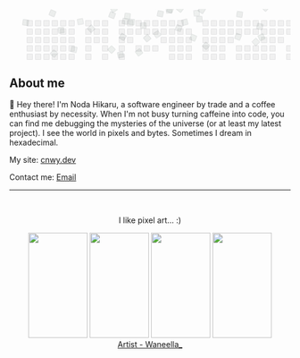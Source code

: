 <svg width="823" height="148" class="js-calendar-graph-svg" xmlns="http://www.w3.org/2000/svg"><style>
    :root {
        --c0: rgba(27, 31, 35, 0.06);
        --c1: #9be9a8;
        --c2: #40c463;
        --c3: #30a14e;
        --c4: #216e39;
    }
    .o, .o[data-level="0"] {
        fill: var(--c0);
        shape-rendering: geometricPrecision;
        outline: 1px solid var(--c0);
        outline-offset: -1px
    }
    .o[data-level="1"] {
        outline: 1px solid var(--c0)
    }
    .o[data-level="2"] {
        outline: 1px solid var(--c0)
    }
    .o[data-level="3"] {
        outline: 1px solid var(--c0)
    }
    .o[data-level="4"] {
        outline: 1px solid var(--c0)
    }
    .c {
        animation-iteration-count: infinite;
        animation-duration: 5s;
    }
@keyframes c0 {
                from {
transform: rotate(-387deg)
                }
                60% {
transform: rotate(0deg)
                }
                to {
                    fill: var(--c1)
                }
            }
.c.c0 {
                animation-name: c0
            }
@keyframes c1 {
                from {
transform: rotate(-667deg)
                }
                60% {
transform: rotate(0deg)
                }
                to {
                    fill: var(--c4)
                }
            }
.c.c1 {
                animation-name: c1
            }
@keyframes c2 {
                from {
transform: rotate(-45deg)
                }
                60% {
transform: rotate(0deg)
                }
                to {
                    fill: var(--c1)
                }
            }
.c.c2 {
                animation-name: c2
            }
@keyframes c3 {
                from {
transform: rotate(389deg)
                }
                60% {
transform: rotate(0deg)
                }
                to {
                    fill: var(--c1)
                }
            }
.c.c3 {
                animation-name: c3
            }
@keyframes c4 {
                from {
transform: rotate(-334deg)
                }
                60% {
transform: rotate(0deg)
                }
                to {
                    fill: var(--c1)
                }
            }
.c.c4 {
                animation-name: c4
            }
@keyframes c5 {
                from {
transform: rotate(479deg)
                }
                60% {
transform: rotate(0deg)
                }
                to {
                    fill: var(--c4)
                }
            }
.c.c5 {
                animation-name: c5
            }
@keyframes c6 {
                from {
transform: rotate(670deg)
                }
                60% {
transform: rotate(0deg)
                }
                to {
                    fill: var(--c4)
                }
            }
.c.c6 {
                animation-name: c6
            }
@keyframes c7 {
                from {
transform: rotate(-61deg)
                }
                60% {
transform: rotate(0deg)
                }
                to {
                    fill: var(--c4)
                }
            }
.c.c7 {
                animation-name: c7
            }
@keyframes c8 {
                from {
transform: rotate(-600deg)
                }
                60% {
transform: rotate(0deg)
                }
                to {
                    fill: var(--c1)
                }
            }
.c.c8 {
                animation-name: c8
            }
@keyframes c9 {
                from {
transform: rotate(494deg)
                }
                60% {
transform: rotate(0deg)
                }
                to {
                    fill: var(--c4)
                }
            }
.c.c9 {
                animation-name: c9
            }
@keyframes c10 {
                from {
transform: rotate(126deg)
                }
                60% {
transform: rotate(0deg)
                }
                to {
                    fill: var(--c3)
                }
            }
.c.c10 {
                animation-name: c10
            }
@keyframes c11 {
                from {
transform: rotate(-73deg)
                }
                60% {
transform: rotate(0deg)
                }
                to {
                    fill: var(--c4)
                }
            }
.c.c11 {
                animation-name: c11
            }
@keyframes c12 {
                from {
transform: rotate(251deg)
                }
                60% {
transform: rotate(0deg)
                }
                to {
                    fill: var(--c2)
                }
            }
.c.c12 {
                animation-name: c12
            }
@keyframes c13 {
                from {
transform: rotate(-87deg)
                }
                60% {
transform: rotate(0deg)
                }
                to {
                    fill: var(--c2)
                }
            }
.c.c13 {
                animation-name: c13
            }
@keyframes c14 {
                from {
transform: rotate(-151deg)
                }
                60% {
transform: rotate(0deg)
                }
                to {
                    fill: var(--c2)
                }
            }
.c.c14 {
                animation-name: c14
            }
@keyframes c15 {
                from {
transform: rotate(-12deg)
                }
                60% {
transform: rotate(0deg)
                }
                to {
                    fill: var(--c4)
                }
            }
.c.c15 {
                animation-name: c15
            }
@keyframes c16 {
                from {
transform: rotate(-415deg)
                }
                60% {
transform: rotate(0deg)
                }
                to {
                    fill: var(--c2)
                }
            }
.c.c16 {
                animation-name: c16
            }
@keyframes c17 {
                from {
transform: rotate(388deg)
                }
                60% {
transform: rotate(0deg)
                }
                to {
                    fill: var(--c2)
                }
            }
.c.c17 {
                animation-name: c17
            }
@keyframes c18 {
                from {
transform: rotate(711deg)
                }
                60% {
transform: rotate(0deg)
                }
                to {
                    fill: var(--c4)
                }
            }
.c.c18 {
                animation-name: c18
            }
@keyframes c19 {
                from {
transform: rotate(225deg)
                }
                60% {
transform: rotate(0deg)
                }
                to {
                    fill: var(--c1)
                }
            }
.c.c19 {
                animation-name: c19
            }
@keyframes c20 {
                from {
transform: rotate(653deg)
                }
                60% {
transform: rotate(0deg)
                }
                to {
                    fill: var(--c1)
                }
            }
.c.c20 {
                animation-name: c20
            }
@keyframes c21 {
                from {
transform: rotate(210deg)
                }
                60% {
transform: rotate(0deg)
                }
                to {
                    fill: var(--c1)
                }
            }
.c.c21 {
                animation-name: c21
            }
@keyframes c22 {
                from {
transform: rotate(-330deg)
                }
                60% {
transform: rotate(0deg)
                }
                to {
                    fill: var(--c2)
                }
            }
.c.c22 {
                animation-name: c22
            }
@keyframes c23 {
                from {
transform: rotate(205deg)
                }
                60% {
transform: rotate(0deg)
                }
                to {
                    fill: var(--c4)
                }
            }
.c.c23 {
                animation-name: c23
            }
@keyframes c24 {
                from {
transform: rotate(718deg)
                }
                60% {
transform: rotate(0deg)
                }
                to {
                    fill: var(--c1)
                }
            }
.c.c24 {
                animation-name: c24
            }
@keyframes c25 {
                from {
transform: rotate(679deg)
                }
                60% {
transform: rotate(0deg)
                }
                to {
                    fill: var(--c3)
                }
            }
.c.c25 {
                animation-name: c25
            }
@keyframes c26 {
                from {
transform: rotate(-446deg)
                }
                60% {
transform: rotate(0deg)
                }
                to {
                    fill: var(--c2)
                }
            }
.c.c26 {
                animation-name: c26
            }
@keyframes c27 {
                from {
transform: rotate(476deg)
                }
                60% {
transform: rotate(0deg)
                }
                to {
                    fill: var(--c2)
                }
            }
.c.c27 {
                animation-name: c27
            }
@keyframes c28 {
                from {
transform: rotate(-182deg)
                }
                60% {
transform: rotate(0deg)
                }
                to {
                    fill: var(--c2)
                }
            }
.c.c28 {
                animation-name: c28
            }
@keyframes c29 {
                from {
transform: rotate(-233deg)
                }
                60% {
transform: rotate(0deg)
                }
                to {
                    fill: var(--c4)
                }
            }
.c.c29 {
                animation-name: c29
            }
@keyframes c30 {
                from {
transform: rotate(-525deg)
                }
                60% {
transform: rotate(0deg)
                }
                to {
                    fill: var(--c3)
                }
            }
.c.c30 {
                animation-name: c30
            }
@keyframes c31 {
                from {
transform: rotate(276deg)
                }
                60% {
transform: rotate(0deg)
                }
                to {
                    fill: var(--c1)
                }
            }
.c.c31 {
                animation-name: c31
            }
@keyframes c32 {
                from {
transform: rotate(79deg)
                }
                60% {
transform: rotate(0deg)
                }
                to {
                    fill: var(--c3)
                }
            }
.c.c32 {
                animation-name: c32
            }
@keyframes c33 {
                from {
transform: rotate(609deg)
                }
                60% {
transform: rotate(0deg)
                }
                to {
                    fill: var(--c1)
                }
            }
.c.c33 {
                animation-name: c33
            }
@keyframes c34 {
                from {
transform: rotate(656deg)
                }
                60% {
transform: rotate(0deg)
                }
                to {
                    fill: var(--c4)
                }
            }
.c.c34 {
                animation-name: c34
            }
@keyframes c35 {
                from {
transform: rotate(-531deg)
                }
                60% {
transform: rotate(0deg)
                }
                to {
                    fill: var(--c4)
                }
            }
.c.c35 {
                animation-name: c35
            }
@keyframes c36 {
                from {
transform: rotate(-243deg)
                }
                60% {
transform: rotate(0deg)
                }
                to {
                    fill: var(--c2)
                }
            }
.c.c36 {
                animation-name: c36
            }
@keyframes c37 {
                from {
transform: rotate(495deg)
                }
                60% {
transform: rotate(0deg)
                }
                to {
                    fill: var(--c4)
                }
            }
.c.c37 {
                animation-name: c37
            }
@keyframes c38 {
                from {
transform: rotate(106deg)
                }
                60% {
transform: rotate(0deg)
                }
                to {
                    fill: var(--c4)
                }
            }
.c.c38 {
                animation-name: c38
            }
@keyframes c39 {
                from {
transform: rotate(-447deg)
                }
                60% {
transform: rotate(0deg)
                }
                to {
                    fill: var(--c3)
                }
            }
.c.c39 {
                animation-name: c39
            }
@keyframes c40 {
                from {
transform: rotate(89deg)
                }
                60% {
transform: rotate(0deg)
                }
                to {
                    fill: var(--c4)
                }
            }
.c.c40 {
                animation-name: c40
            }
@keyframes c41 {
                from {
transform: rotate(488deg)
                }
                60% {
transform: rotate(0deg)
                }
                to {
                    fill: var(--c4)
                }
            }
.c.c41 {
                animation-name: c41
            }
@keyframes c42 {
                from {
transform: rotate(519deg)
                }
                60% {
transform: rotate(0deg)
                }
                to {
                    fill: var(--c4)
                }
            }
.c.c42 {
                animation-name: c42
            }
@keyframes c43 {
                from {
transform: rotate(-708deg)
                }
                60% {
transform: rotate(0deg)
                }
                to {
                    fill: var(--c3)
                }
            }
.c.c43 {
                animation-name: c43
            }
@keyframes c44 {
                from {
transform: rotate(513deg)
                }
                60% {
transform: rotate(0deg)
                }
                to {
                    fill: var(--c1)
                }
            }
.c.c44 {
                animation-name: c44
            }
@keyframes c45 {
                from {
transform: rotate(296deg)
                }
                60% {
transform: rotate(0deg)
                }
                to {
                    fill: var(--c4)
                }
            }
.c.c45 {
                animation-name: c45
            }
@keyframes c46 {
                from {
transform: rotate(548deg)
                }
                60% {
transform: rotate(0deg)
                }
                to {
                    fill: var(--c4)
                }
            }
.c.c46 {
                animation-name: c46
            }
@keyframes c47 {
                from {
transform: rotate(611deg)
                }
                60% {
transform: rotate(0deg)
                }
                to {
                    fill: var(--c3)
                }
            }
.c.c47 {
                animation-name: c47
            }
@keyframes c48 {
                from {
transform: rotate(-580deg)
                }
                60% {
transform: rotate(0deg)
                }
                to {
                    fill: var(--c3)
                }
            }
.c.c48 {
                animation-name: c48
            }
@keyframes c49 {
                from {
transform: rotate(479deg)
                }
                60% {
transform: rotate(0deg)
                }
                to {
                    fill: var(--c4)
                }
            }
.c.c49 {
                animation-name: c49
            }
@keyframes c50 {
                from {
transform: rotate(-385deg)
                }
                60% {
transform: rotate(0deg)
                }
                to {
                    fill: var(--c2)
                }
            }
.c.c50 {
                animation-name: c50
            }
@keyframes c51 {
                from {
transform: rotate(-227deg)
                }
                60% {
transform: rotate(0deg)
                }
                to {
                    fill: var(--c2)
                }
            }
.c.c51 {
                animation-name: c51
            }
@keyframes c52 {
                from {
transform: rotate(-122deg)
                }
                60% {
transform: rotate(0deg)
                }
                to {
                    fill: var(--c1)
                }
            }
.c.c52 {
                animation-name: c52
            }
@keyframes c53 {
                from {
transform: rotate(-328deg)
                }
                60% {
transform: rotate(0deg)
                }
                to {
                    fill: var(--c1)
                }
            }
.c.c53 {
                animation-name: c53
            }
@keyframes c54 {
                from {
transform: rotate(-130deg)
                }
                60% {
transform: rotate(0deg)
                }
                to {
                    fill: var(--c2)
                }
            }
.c.c54 {
                animation-name: c54
            }
@keyframes c55 {
                from {
transform: rotate(714deg)
                }
                60% {
transform: rotate(0deg)
                }
                to {
                    fill: var(--c2)
                }
            }
.c.c55 {
                animation-name: c55
            }
@keyframes c56 {
                from {
transform: rotate(-107deg)
                }
                60% {
transform: rotate(0deg)
                }
                to {
                    fill: var(--c4)
                }
            }
.c.c56 {
                animation-name: c56
            }
@keyframes c57 {
                from {
transform: rotate(-462deg)
                }
                60% {
transform: rotate(0deg)
                }
                to {
                    fill: var(--c2)
                }
            }
.c.c57 {
                animation-name: c57
            }
@keyframes c58 {
                from {
transform: rotate(-486deg)
                }
                60% {
transform: rotate(0deg)
                }
                to {
                    fill: var(--c3)
                }
            }
.c.c58 {
                animation-name: c58
            }
@keyframes c59 {
                from {
transform: rotate(299deg)
                }
                60% {
transform: rotate(0deg)
                }
                to {
                    fill: var(--c4)
                }
            }
.c.c59 {
                animation-name: c59
            }
@keyframes c60 {
                from {
transform: rotate(-309deg)
                }
                60% {
transform: rotate(0deg)
                }
                to {
                    fill: var(--c2)
                }
            }
.c.c60 {
                animation-name: c60
            }
@keyframes c61 {
                from {
transform: rotate(-586deg)
                }
                60% {
transform: rotate(0deg)
                }
                to {
                    fill: var(--c3)
                }
            }
.c.c61 {
                animation-name: c61
            }
@keyframes c62 {
                from {
transform: rotate(-65deg)
                }
                60% {
transform: rotate(0deg)
                }
                to {
                    fill: var(--c3)
                }
            }
.c.c62 {
                animation-name: c62
            }
@keyframes c63 {
                from {
transform: rotate(312deg)
                }
                60% {
transform: rotate(0deg)
                }
                to {
                    fill: var(--c2)
                }
            }
.c.c63 {
                animation-name: c63
            }
@keyframes c64 {
                from {
transform: rotate(613deg)
                }
                60% {
transform: rotate(0deg)
                }
                to {
                    fill: var(--c2)
                }
            }
.c.c64 {
                animation-name: c64
            }
@keyframes c65 {
                from {
transform: rotate(-524deg)
                }
                60% {
transform: rotate(0deg)
                }
                to {
                    fill: var(--c2)
                }
            }
.c.c65 {
                animation-name: c65
            }
@keyframes c66 {
                from {
transform: rotate(198deg)
                }
                60% {
transform: rotate(0deg)
                }
                to {
                    fill: var(--c2)
                }
            }
.c.c66 {
                animation-name: c66
            }
@keyframes c67 {
                from {
transform: rotate(613deg)
                }
                60% {
transform: rotate(0deg)
                }
                to {
                    fill: var(--c1)
                }
            }
.c.c67 {
                animation-name: c67
            }
@keyframes c68 {
                from {
transform: rotate(680deg)
                }
                60% {
transform: rotate(0deg)
                }
                to {
                    fill: var(--c4)
                }
            }
.c.c68 {
                animation-name: c68
            }
@keyframes c69 {
                from {
transform: rotate(-627deg)
                }
                60% {
transform: rotate(0deg)
                }
                to {
                    fill: var(--c4)
                }
            }
.c.c69 {
                animation-name: c69
            }
@keyframes c70 {
                from {
transform: rotate(-662deg)
                }
                60% {
transform: rotate(0deg)
                }
                to {
                    fill: var(--c3)
                }
            }
.c.c70 {
                animation-name: c70
            }
@keyframes c71 {
                from {
transform: rotate(244deg)
                }
                60% {
transform: rotate(0deg)
                }
                to {
                    fill: var(--c2)
                }
            }
.c.c71 {
                animation-name: c71
            }
@keyframes c72 {
                from {
transform: rotate(390deg)
                }
                60% {
transform: rotate(0deg)
                }
                to {
                    fill: var(--c1)
                }
            }
.c.c72 {
                animation-name: c72
            }
@keyframes c73 {
                from {
transform: rotate(-101deg)
                }
                60% {
transform: rotate(0deg)
                }
                to {
                    fill: var(--c1)
                }
            }
.c.c73 {
                animation-name: c73
            }
@keyframes c74 {
                from {
transform: rotate(507deg)
                }
                60% {
transform: rotate(0deg)
                }
                to {
                    fill: var(--c4)
                }
            }
.c.c74 {
                animation-name: c74
            }
@keyframes c75 {
                from {
transform: rotate(7deg)
                }
                60% {
transform: rotate(0deg)
                }
                to {
                    fill: var(--c1)
                }
            }
.c.c75 {
                animation-name: c75
            }
@keyframes c76 {
                from {
transform: rotate(117deg)
                }
                60% {
transform: rotate(0deg)
                }
                to {
                    fill: var(--c4)
                }
            }
.c.c76 {
                animation-name: c76
            }
@keyframes c77 {
                from {
transform: rotate(-681deg)
                }
                60% {
transform: rotate(0deg)
                }
                to {
                    fill: var(--c3)
                }
            }
.c.c77 {
                animation-name: c77
            }
@keyframes c78 {
                from {
transform: rotate(206deg)
                }
                60% {
transform: rotate(0deg)
                }
                to {
                    fill: var(--c1)
                }
            }
.c.c78 {
                animation-name: c78
            }
@keyframes c79 {
                from {
transform: rotate(-182deg)
                }
                60% {
transform: rotate(0deg)
                }
                to {
                    fill: var(--c4)
                }
            }
.c.c79 {
                animation-name: c79
            }
@keyframes c80 {
                from {
transform: rotate(587deg)
                }
                60% {
transform: rotate(0deg)
                }
                to {
                    fill: var(--c1)
                }
            }
.c.c80 {
                animation-name: c80
            }
@keyframes c81 {
                from {
transform: rotate(-673deg)
                }
                60% {
transform: rotate(0deg)
                }
                to {
                    fill: var(--c4)
                }
            }
.c.c81 {
                animation-name: c81
            }
@keyframes c82 {
                from {
transform: rotate(298deg)
                }
                60% {
transform: rotate(0deg)
                }
                to {
                    fill: var(--c4)
                }
            }
.c.c82 {
                animation-name: c82
            }
@keyframes c83 {
                from {
transform: rotate(215deg)
                }
                60% {
transform: rotate(0deg)
                }
                to {
                    fill: var(--c4)
                }
            }
.c.c83 {
                animation-name: c83
            }
@keyframes c84 {
                from {
transform: rotate(-413deg)
                }
                60% {
transform: rotate(0deg)
                }
                to {
                    fill: var(--c4)
                }
            }
.c.c84 {
                animation-name: c84
            }
@keyframes c85 {
                from {
transform: rotate(260deg)
                }
                60% {
transform: rotate(0deg)
                }
                to {
                    fill: var(--c2)
                }
            }
.c.c85 {
                animation-name: c85
            }
@keyframes c86 {
                from {
transform: rotate(163deg)
                }
                60% {
transform: rotate(0deg)
                }
                to {
                    fill: var(--c4)
                }
            }
.c.c86 {
                animation-name: c86
            }
@keyframes c87 {
                from {
transform: rotate(444deg)
                }
                60% {
transform: rotate(0deg)
                }
                to {
                    fill: var(--c1)
                }
            }
.c.c87 {
                animation-name: c87
            }
@keyframes c88 {
                from {
transform: rotate(650deg)
                }
                60% {
transform: rotate(0deg)
                }
                to {
                    fill: var(--c2)
                }
            }
.c.c88 {
                animation-name: c88
            }
@keyframes c89 {
                from {
transform: rotate(411deg)
                }
                60% {
transform: rotate(0deg)
                }
                to {
                    fill: var(--c2)
                }
            }
.c.c89 {
                animation-name: c89
            }
@keyframes c90 {
                from {
transform: rotate(-147deg)
                }
                60% {
transform: rotate(0deg)
                }
                to {
                    fill: var(--c3)
                }
            }
.c.c90 {
                animation-name: c90
            }</style>
<g transform="translate(15, 20)">
<g transform="translate(0, 0)">
<rect width="11" height="11" x="16" y="0" data-level="0" rx="2" ry="2" class="o"></rect>
<rect width="11" height="11" x="16" y="15" data-level="0" rx="2" ry="2" class="o"></rect>
<rect width="11" height="11" x="16" y="30" data-level="0" rx="2" ry="2" class="o"></rect>
<rect width="11" height="11" x="16" y="45" data-level="0" rx="2" ry="2" class="o"></rect>
<rect width="11" height="11" x="16" y="60" data-level="0" rx="2" ry="2" class="o"></rect>
<rect width="11" height="11" x="16" y="75" data-level="0" rx="2" ry="2" class="o"></rect>
<rect width="11" height="11" x="16" y="90" data-level="0" rx="2" ry="2" class="o"></rect>
</g>
<g transform="translate(16, 0)">
<rect width="11" height="11" x="15" y="0" data-level="0" rx="2" ry="2" class="o"></rect>
<rect width="11" height="11" x="15" y="15" data-level="0" rx="2" ry="2" class="o"></rect>
<rect width="11" height="11" x="15" y="30" data-level="0" rx="2" ry="2" class="o"></rect>
<rect width="11" height="11" x="15" y="45" data-level="0" rx="2" ry="2" class="o"></rect>
<rect width="11" height="11" x="15" y="60" data-level="0" rx="2" ry="2" class="o"></rect>
<rect width="11" height="11" x="15" y="75" data-level="0" rx="2" ry="2" class="o"></rect>
<rect width="11" height="11" x="15" y="90" data-level="0" rx="2" ry="2" class="o"></rect>
</g>
<g transform="translate(32, 0)">
<rect width="11" height="11" x="14" y="0" data-level="0" rx="2" ry="2" class="o"></rect>
<rect width="11" height="11" x="14" y="15" data-level="0" rx="2" ry="2" class="o"></rect>
<rect width="11" height="11" x="14" y="30" data-level="0" rx="2" ry="2" class="o"></rect>
<rect width="11" height="11" x="14" y="45" data-level="0" rx="2" ry="2" class="o"></rect>
<rect width="11" height="11" x="14" y="60" data-level="0" rx="2" ry="2" class="o"></rect>
<rect width="11" height="11" x="14" y="75" data-level="0" rx="2" ry="2" class="o"></rect>
<rect width="11" height="11" x="14" y="90" data-level="0" rx="2" ry="2" class="o"></rect>
</g>
<g transform="translate(48, 0)">
<rect width="11" height="11" x="13" y="0" data-level="0" rx="2" ry="2" class="o"></rect>
<rect width="11" height="11" x="13" y="15" data-level="0" rx="2" ry="2" class="o"></rect>
<rect width="11" height="11" x="13" y="30" data-level="0" rx="2" ry="2" class="o"></rect>
<rect width="11" height="11" x="13" y="45" data-level="0" rx="2" ry="2" class="o"></rect>
<rect width="11" height="11" x="13" y="60" data-level="0" rx="2" ry="2" class="o"></rect>
<rect width="11" height="11" x="13" y="75" data-level="0" rx="2" ry="2" class="o"></rect>
<rect width="11" height="11" x="13" y="90" data-level="0" rx="2" ry="2" class="o"></rect>
</g>
<g transform="translate(64, 0)">
<rect width="11" height="11" x="12" y="0" data-level="0" rx="2" ry="2" class="o"></rect>
<rect width="11" height="11" x="12" y="15" data-level="0" rx="2" ry="2" class="o"></rect>
<rect width="11" height="11" x="12" y="30" data-level="0" rx="2" ry="2" class="o"></rect>
<rect width="11" height="11" x="12" y="45" data-level="0" rx="2" ry="2" class="o"></rect>
<rect width="11" height="11" x="12" y="60" data-level="0" rx="2" ry="2" class="o"></rect>
<rect width="11" height="11" x="12" y="75" data-level="0" rx="2" ry="2" class="o"></rect>
<rect width="11" height="11" x="12" y="90" data-level="0" rx="2" ry="2" class="o"></rect>
</g>
<g transform="translate(80, 0)">
<rect width="11" height="11" x="11" y="0" data-level="0" rx="2" ry="2" class="o"></rect>
<rect width="11" height="11" x="11" y="15" data-level="0" rx="2" ry="2" class="o"></rect>
<rect width="11" height="11" x="11" y="30" data-level="0" rx="2" ry="2" class="o"></rect>
<rect width="11" height="11" x="11" y="45" data-level="0" rx="2" ry="2" class="o"></rect>
<rect width="11" height="11" x="11" y="60" data-level="0" rx="2" ry="2" class="o"></rect>
<rect width="11" height="11" x="11" y="75" data-level="0" rx="2" ry="2" class="o"></rect>
<rect width="11" height="11" x="11" y="90" data-level="0" rx="2" ry="2" class="o"></rect>
</g>
<g transform="translate(96, 0)">
<rect width="11" height="11" x="10" y="0" data-level="0" rx="2" ry="2" class="o c c0"></rect>
<rect width="11" height="11" x="10" y="15" data-level="0" rx="2" ry="2" class="o c c1"></rect>
<rect width="11" height="11" x="10" y="30" data-level="0" rx="2" ry="2" class="o c c2"></rect>
<rect width="11" height="11" x="10" y="45" data-level="0" rx="2" ry="2" class="o c c3"></rect>
<rect width="11" height="11" x="10" y="60" data-level="0" rx="2" ry="2" class="o c c4"></rect>
<rect width="11" height="11" x="10" y="75" data-level="0" rx="2" ry="2" class="o c c5"></rect>
<rect width="11" height="11" x="10" y="90" data-level="0" rx="2" ry="2" class="o c c6"></rect>
</g>
<g transform="translate(112, 0)">
<rect width="11" height="11" x="9" y="0" data-level="0" rx="2" ry="2" class="o"></rect>
<rect width="11" height="11" x="9" y="15" data-level="0" rx="2" ry="2" class="o"></rect>
<rect width="11" height="11" x="9" y="30" data-level="0" rx="2" ry="2" class="o"></rect>
<rect width="11" height="11" x="9" y="45" data-level="0" rx="2" ry="2" class="o"></rect>
<rect width="11" height="11" x="9" y="60" data-level="0" rx="2" ry="2" class="o"></rect>
<rect width="11" height="11" x="9" y="75" data-level="0" rx="2" ry="2" class="o c c7"></rect>
<rect width="11" height="11" x="9" y="90" data-level="0" rx="2" ry="2" class="o"></rect>
</g>
<g transform="translate(128, 0)">
<rect width="11" height="11" x="8" y="0" data-level="0" rx="2" ry="2" class="o"></rect>
<rect width="11" height="11" x="8" y="15" data-level="0" rx="2" ry="2" class="o"></rect>
<rect width="11" height="11" x="8" y="30" data-level="0" rx="2" ry="2" class="o"></rect>
<rect width="11" height="11" x="8" y="45" data-level="0" rx="2" ry="2" class="o c c8"></rect>
<rect width="11" height="11" x="8" y="60" data-level="0" rx="2" ry="2" class="o c c9"></rect>
<rect width="11" height="11" x="8" y="75" data-level="0" rx="2" ry="2" class="o"></rect>
<rect width="11" height="11" x="8" y="90" data-level="0" rx="2" ry="2" class="o"></rect>
</g>
<g transform="translate(144, 0)">
<rect width="11" height="11" x="7" y="0" data-level="0" rx="2" ry="2" class="o"></rect>
<rect width="11" height="11" x="7" y="15" data-level="0" rx="2" ry="2" class="o"></rect>
<rect width="11" height="11" x="7" y="30" data-level="0" rx="2" ry="2" class="o"></rect>
<rect width="11" height="11" x="7" y="45" data-level="0" rx="2" ry="2" class="o"></rect>
<rect width="11" height="11" x="7" y="60" data-level="0" rx="2" ry="2" class="o"></rect>
<rect width="11" height="11" x="7" y="75" data-level="0" rx="2" ry="2" class="o c c10"></rect>
<rect width="11" height="11" x="7" y="90" data-level="0" rx="2" ry="2" class="o"></rect>
</g>
<g transform="translate(160, 0)">
<rect width="11" height="11" x="6" y="0" data-level="0" rx="2" ry="2" class="o c c11"></rect>
<rect width="11" height="11" x="6" y="15" data-level="0" rx="2" ry="2" class="o c c12"></rect>
<rect width="11" height="11" x="6" y="30" data-level="0" rx="2" ry="2" class="o c c13"></rect>
<rect width="11" height="11" x="6" y="45" data-level="0" rx="2" ry="2" class="o c c14"></rect>
<rect width="11" height="11" x="6" y="60" data-level="0" rx="2" ry="2" class="o c c15"></rect>
<rect width="11" height="11" x="6" y="75" data-level="0" rx="2" ry="2" class="o c c16"></rect>
<rect width="11" height="11" x="6" y="90" data-level="0" rx="2" ry="2" class="o c c17"></rect>
</g>
<g transform="translate(176, 0)">
<rect width="11" height="11" x="5" y="0" data-level="0" rx="2" ry="2" class="o"></rect>
<rect width="11" height="11" x="5" y="15" data-level="0" rx="2" ry="2" class="o"></rect>
<rect width="11" height="11" x="5" y="30" data-level="0" rx="2" ry="2" class="o"></rect>
<rect width="11" height="11" x="5" y="45" data-level="0" rx="2" ry="2" class="o"></rect>
<rect width="11" height="11" x="5" y="60" data-level="0" rx="2" ry="2" class="o"></rect>
<rect width="11" height="11" x="5" y="75" data-level="0" rx="2" ry="2" class="o"></rect>
<rect width="11" height="11" x="5" y="90" data-level="0" rx="2" ry="2" class="o"></rect>
</g>
<g transform="translate(192, 0)">
<rect width="11" height="11" x="4" y="0" data-level="0" rx="2" ry="2" class="o"></rect>
<rect width="11" height="11" x="4" y="15" data-level="0" rx="2" ry="2" class="o"></rect>
<rect width="11" height="11" x="4" y="30" data-level="0" rx="2" ry="2" class="o"></rect>
<rect width="11" height="11" x="4" y="45" data-level="0" rx="2" ry="2" class="o c c18"></rect>
<rect width="11" height="11" x="4" y="60" data-level="0" rx="2" ry="2" class="o c c19"></rect>
<rect width="11" height="11" x="4" y="75" data-level="0" rx="2" ry="2" class="o c c20"></rect>
<rect width="11" height="11" x="4" y="90" data-level="0" rx="2" ry="2" class="o"></rect>
</g>
<g transform="translate(208, 0)">
<rect width="11" height="11" x="3" y="0" data-level="0" rx="2" ry="2" class="o"></rect>
<rect width="11" height="11" x="3" y="15" data-level="0" rx="2" ry="2" class="o"></rect>
<rect width="11" height="11" x="3" y="30" data-level="0" rx="2" ry="2" class="o c c21"></rect>
<rect width="11" height="11" x="3" y="45" data-level="0" rx="2" ry="2" class="o"></rect>
<rect width="11" height="11" x="3" y="60" data-level="0" rx="2" ry="2" class="o c c22"></rect>
<rect width="11" height="11" x="3" y="75" data-level="0" rx="2" ry="2" class="o"></rect>
<rect width="11" height="11" x="3" y="90" data-level="0" rx="2" ry="2" class="o c c23"></rect>
</g>
<g transform="translate(224, 0)">
<rect width="11" height="11" x="2" y="0" data-level="0" rx="2" ry="2" class="o"></rect>
<rect width="11" height="11" x="2" y="15" data-level="0" rx="2" ry="2" class="o"></rect>
<rect width="11" height="11" x="2" y="30" data-level="0" rx="2" ry="2" class="o c c24"></rect>
<rect width="11" height="11" x="2" y="45" data-level="0" rx="2" ry="2" class="o"></rect>
<rect width="11" height="11" x="2" y="60" data-level="0" rx="2" ry="2" class="o c c25"></rect>
<rect width="11" height="11" x="2" y="75" data-level="0" rx="2" ry="2" class="o"></rect>
<rect width="11" height="11" x="2" y="90" data-level="0" rx="2" ry="2" class="o c c26"></rect>
</g>
<g transform="translate(240, 0)">
<rect width="11" height="11" x="1" y="0" data-level="0" rx="2" ry="2" class="o"></rect>
<rect width="11" height="11" x="1" y="15" data-level="0" rx="2" ry="2" class="o"></rect>
<rect width="11" height="11" x="1" y="30" data-level="0" rx="2" ry="2" class="o c c27"></rect>
<rect width="11" height="11" x="1" y="45" data-level="0" rx="2" ry="2" class="o"></rect>
<rect width="11" height="11" x="1" y="60" data-level="0" rx="2" ry="2" class="o c c28"></rect>
<rect width="11" height="11" x="1" y="75" data-level="0" rx="2" ry="2" class="o"></rect>
<rect width="11" height="11" x="1" y="90" data-level="0" rx="2" ry="2" class="o c c29"></rect>
</g>
<g transform="translate(256, 0)">
<rect width="11" height="11" x="0" y="0" data-level="0" rx="2" ry="2" class="o"></rect>
<rect width="11" height="11" x="0" y="15" data-level="0" rx="2" ry="2" class="o"></rect>
<rect width="11" height="11" x="0" y="30" data-level="0" rx="2" ry="2" class="o"></rect>
<rect width="11" height="11" x="0" y="45" data-level="0" rx="2" ry="2" class="o c c30"></rect>
<rect width="11" height="11" x="0" y="60" data-level="0" rx="2" ry="2" class="o c c31"></rect>
<rect width="11" height="11" x="0" y="75" data-level="0" rx="2" ry="2" class="o"></rect>
<rect width="11" height="11" x="0" y="90" data-level="0" rx="2" ry="2" class="o"></rect>
</g>
<g transform="translate(272, 0)">
<rect width="11" height="11" x="-1" y="0" data-level="0" rx="2" ry="2" class="o"></rect>
<rect width="11" height="11" x="-1" y="15" data-level="0" rx="2" ry="2" class="o"></rect>
<rect width="11" height="11" x="-1" y="30" data-level="0" rx="2" ry="2" class="o"></rect>
<rect width="11" height="11" x="-1" y="45" data-level="0" rx="2" ry="2" class="o"></rect>
<rect width="11" height="11" x="-1" y="60" data-level="0" rx="2" ry="2" class="o"></rect>
<rect width="11" height="11" x="-1" y="75" data-level="0" rx="2" ry="2" class="o"></rect>
<rect width="11" height="11" x="-1" y="90" data-level="0" rx="2" ry="2" class="o"></rect>
</g>
<g transform="translate(288, 0)">
<rect width="11" height="11" x="-2" y="0" data-level="0" rx="2" ry="2" class="o"></rect>
<rect width="11" height="11" x="-2" y="15" data-level="0" rx="2" ry="2" class="o"></rect>
<rect width="11" height="11" x="-2" y="30" data-level="0" rx="2" ry="2" class="o"></rect>
<rect width="11" height="11" x="-2" y="45" data-level="0" rx="2" ry="2" class="o"></rect>
<rect width="11" height="11" x="-2" y="60" data-level="0" rx="2" ry="2" class="o"></rect>
<rect width="11" height="11" x="-2" y="75" data-level="0" rx="2" ry="2" class="o"></rect>
<rect width="11" height="11" x="-2" y="90" data-level="0" rx="2" ry="2" class="o"></rect>
</g>
<g transform="translate(304, 0)">
<rect width="11" height="11" x="-3" y="0" data-level="0" rx="2" ry="2" class="o c c32"></rect>
<rect width="11" height="11" x="-3" y="15" data-level="0" rx="2" ry="2" class="o"></rect>
<rect width="11" height="11" x="-3" y="30" data-level="0" rx="2" ry="2" class="o"></rect>
<rect width="11" height="11" x="-3" y="45" data-level="0" rx="2" ry="2" class="o"></rect>
<rect width="11" height="11" x="-3" y="60" data-level="0" rx="2" ry="2" class="o"></rect>
<rect width="11" height="11" x="-3" y="75" data-level="0" rx="2" ry="2" class="o"></rect>
<rect width="11" height="11" x="-3" y="90" data-level="0" rx="2" ry="2" class="o c c33"></rect>
</g>
<g transform="translate(320, 0)">
<rect width="11" height="11" x="-4" y="0" data-level="0" rx="2" ry="2" class="o c c34"></rect>
<rect width="11" height="11" x="-4" y="15" data-level="0" rx="2" ry="2" class="o c c35"></rect>
<rect width="11" height="11" x="-4" y="30" data-level="0" rx="2" ry="2" class="o c c36"></rect>
<rect width="11" height="11" x="-4" y="45" data-level="0" rx="2" ry="2" class="o c c37"></rect>
<rect width="11" height="11" x="-4" y="60" data-level="0" rx="2" ry="2" class="o c c38"></rect>
<rect width="11" height="11" x="-4" y="75" data-level="0" rx="2" ry="2" class="o c c39"></rect>
<rect width="11" height="11" x="-4" y="90" data-level="0" rx="2" ry="2" class="o c c40"></rect>
</g>
<g transform="translate(336, 0)">
<rect width="11" height="11" x="-5" y="0" data-level="0" rx="2" ry="2" class="o"></rect>
<rect width="11" height="11" x="-5" y="15" data-level="0" rx="2" ry="2" class="o"></rect>
<rect width="11" height="11" x="-5" y="30" data-level="0" rx="2" ry="2" class="o"></rect>
<rect width="11" height="11" x="-5" y="45" data-level="0" rx="2" ry="2" class="o"></rect>
<rect width="11" height="11" x="-5" y="60" data-level="0" rx="2" ry="2" class="o"></rect>
<rect width="11" height="11" x="-5" y="75" data-level="0" rx="2" ry="2" class="o"></rect>
<rect width="11" height="11" x="-5" y="90" data-level="0" rx="2" ry="2" class="o c c41"></rect>
</g>
<g transform="translate(352, 0)">
<rect width="11" height="11" x="-6" y="0" data-level="0" rx="2" ry="2" class="o"></rect>
<rect width="11" height="11" x="-6" y="15" data-level="0" rx="2" ry="2" class="o"></rect>
<rect width="11" height="11" x="-6" y="30" data-level="0" rx="2" ry="2" class="o"></rect>
<rect width="11" height="11" x="-6" y="45" data-level="0" rx="2" ry="2" class="o"></rect>
<rect width="11" height="11" x="-6" y="60" data-level="0" rx="2" ry="2" class="o"></rect>
<rect width="11" height="11" x="-6" y="75" data-level="0" rx="2" ry="2" class="o"></rect>
<rect width="11" height="11" x="-6" y="90" data-level="0" rx="2" ry="2" class="o"></rect>
</g>
<g transform="translate(368, 0)">
<rect width="11" height="11" x="-7" y="0" data-level="0" rx="2" ry="2" class="o"></rect>
<rect width="11" height="11" x="-7" y="15" data-level="0" rx="2" ry="2" class="o"></rect>
<rect width="11" height="11" x="-7" y="30" data-level="0" rx="2" ry="2" class="o"></rect>
<rect width="11" height="11" x="-7" y="45" data-level="0" rx="2" ry="2" class="o"></rect>
<rect width="11" height="11" x="-7" y="60" data-level="0" rx="2" ry="2" class="o"></rect>
<rect width="11" height="11" x="-7" y="75" data-level="0" rx="2" ry="2" class="o"></rect>
<rect width="11" height="11" x="-7" y="90" data-level="0" rx="2" ry="2" class="o"></rect>
</g>
<g transform="translate(384, 0)">
<rect width="11" height="11" x="-8" y="0" data-level="0" rx="2" ry="2" class="o"></rect>
<rect width="11" height="11" x="-8" y="15" data-level="0" rx="2" ry="2" class="o"></rect>
<rect width="11" height="11" x="-8" y="30" data-level="0" rx="2" ry="2" class="o"></rect>
<rect width="11" height="11" x="-8" y="45" data-level="0" rx="2" ry="2" class="o c c42"></rect>
<rect width="11" height="11" x="-8" y="60" data-level="0" rx="2" ry="2" class="o c c43"></rect>
<rect width="11" height="11" x="-8" y="75" data-level="0" rx="2" ry="2" class="o c c44"></rect>
<rect width="11" height="11" x="-8" y="90" data-level="0" rx="2" ry="2" class="o"></rect>
</g>
<g transform="translate(400, 0)">
<rect width="11" height="11" x="-9" y="0" data-level="0" rx="2" ry="2" class="o"></rect>
<rect width="11" height="11" x="-9" y="15" data-level="0" rx="2" ry="2" class="o"></rect>
<rect width="11" height="11" x="-9" y="30" data-level="0" rx="2" ry="2" class="o c c45"></rect>
<rect width="11" height="11" x="-9" y="45" data-level="0" rx="2" ry="2" class="o"></rect>
<rect width="11" height="11" x="-9" y="60" data-level="0" rx="2" ry="2" class="o"></rect>
<rect width="11" height="11" x="-9" y="75" data-level="0" rx="2" ry="2" class="o"></rect>
<rect width="11" height="11" x="-9" y="90" data-level="0" rx="2" ry="2" class="o c c46"></rect>
</g>
<g transform="translate(416, 0)">
<rect width="11" height="11" x="-10" y="0" data-level="0" rx="2" ry="2" class="o"></rect>
<rect width="11" height="11" x="-10" y="15" data-level="0" rx="2" ry="2" class="o"></rect>
<rect width="11" height="11" x="-10" y="30" data-level="0" rx="2" ry="2" class="o c c47"></rect>
<rect width="11" height="11" x="-10" y="45" data-level="0" rx="2" ry="2" class="o"></rect>
<rect width="11" height="11" x="-10" y="60" data-level="0" rx="2" ry="2" class="o"></rect>
<rect width="11" height="11" x="-10" y="75" data-level="0" rx="2" ry="2" class="o"></rect>
<rect width="11" height="11" x="-10" y="90" data-level="0" rx="2" ry="2" class="o c c48"></rect>
</g>
<g transform="translate(432, 0)">
<rect width="11" height="11" x="-11" y="0" data-level="0" rx="2" ry="2" class="o"></rect>
<rect width="11" height="11" x="-11" y="15" data-level="0" rx="2" ry="2" class="o"></rect>
<rect width="11" height="11" x="-11" y="30" data-level="0" rx="2" ry="2" class="o c c49"></rect>
<rect width="11" height="11" x="-11" y="45" data-level="0" rx="2" ry="2" class="o"></rect>
<rect width="11" height="11" x="-11" y="60" data-level="0" rx="2" ry="2" class="o"></rect>
<rect width="11" height="11" x="-11" y="75" data-level="0" rx="2" ry="2" class="o"></rect>
<rect width="11" height="11" x="-11" y="90" data-level="0" rx="2" ry="2" class="o c c50"></rect>
</g>
<g transform="translate(448, 0)">
<rect width="11" height="11" x="-12" y="0" data-level="0" rx="2" ry="2" class="o"></rect>
<rect width="11" height="11" x="-12" y="15" data-level="0" rx="2" ry="2" class="o"></rect>
<rect width="11" height="11" x="-12" y="30" data-level="0" rx="2" ry="2" class="o"></rect>
<rect width="11" height="11" x="-12" y="45" data-level="0" rx="2" ry="2" class="o"></rect>
<rect width="11" height="11" x="-12" y="60" data-level="0" rx="2" ry="2" class="o"></rect>
<rect width="11" height="11" x="-12" y="75" data-level="0" rx="2" ry="2" class="o c c51"></rect>
<rect width="11" height="11" x="-12" y="90" data-level="0" rx="2" ry="2" class="o"></rect>
</g>
<g transform="translate(464, 0)">
<rect width="11" height="11" x="-13" y="0" data-level="0" rx="2" ry="2" class="o"></rect>
<rect width="11" height="11" x="-13" y="15" data-level="0" rx="2" ry="2" class="o"></rect>
<rect width="11" height="11" x="-13" y="30" data-level="0" rx="2" ry="2" class="o"></rect>
<rect width="11" height="11" x="-13" y="45" data-level="0" rx="2" ry="2" class="o"></rect>
<rect width="11" height="11" x="-13" y="60" data-level="0" rx="2" ry="2" class="o"></rect>
<rect width="11" height="11" x="-13" y="75" data-level="0" rx="2" ry="2" class="o"></rect>
<rect width="11" height="11" x="-13" y="90" data-level="0" rx="2" ry="2" class="o"></rect>
</g>
<g transform="translate(480, 0)">
<rect width="11" height="11" x="-14" y="0" data-level="0" rx="2" ry="2" class="o"></rect>
<rect width="11" height="11" x="-14" y="15" data-level="0" rx="2" ry="2" class="o"></rect>
<rect width="11" height="11" x="-14" y="30" data-level="0" rx="2" ry="2" class="o"></rect>
<rect width="11" height="11" x="-14" y="45" data-level="0" rx="2" ry="2" class="o c c52"></rect>
<rect width="11" height="11" x="-14" y="60" data-level="0" rx="2" ry="2" class="o c c53"></rect>
<rect width="11" height="11" x="-14" y="75" data-level="0" rx="2" ry="2" class="o c c54"></rect>
<rect width="11" height="11" x="-14" y="90" data-level="0" rx="2" ry="2" class="o"></rect>
</g>
<g transform="translate(496, 0)">
<rect width="11" height="11" x="-15" y="0" data-level="0" rx="2" ry="2" class="o"></rect>
<rect width="11" height="11" x="-15" y="15" data-level="0" rx="2" ry="2" class="o"></rect>
<rect width="11" height="11" x="-15" y="30" data-level="0" rx="2" ry="2" class="o c c55"></rect>
<rect width="11" height="11" x="-15" y="45" data-level="0" rx="2" ry="2" class="o"></rect>
<rect width="11" height="11" x="-15" y="60" data-level="0" rx="2" ry="2" class="o"></rect>
<rect width="11" height="11" x="-15" y="75" data-level="0" rx="2" ry="2" class="o"></rect>
<rect width="11" height="11" x="-15" y="90" data-level="0" rx="2" ry="2" class="o c c56"></rect>
</g>
<g transform="translate(512, 0)">
<rect width="11" height="11" x="-16" y="0" data-level="0" rx="2" ry="2" class="o"></rect>
<rect width="11" height="11" x="-16" y="15" data-level="0" rx="2" ry="2" class="o"></rect>
<rect width="11" height="11" x="-16" y="30" data-level="0" rx="2" ry="2" class="o c c57"></rect>
<rect width="11" height="11" x="-16" y="45" data-level="0" rx="2" ry="2" class="o"></rect>
<rect width="11" height="11" x="-16" y="60" data-level="0" rx="2" ry="2" class="o"></rect>
<rect width="11" height="11" x="-16" y="75" data-level="0" rx="2" ry="2" class="o"></rect>
<rect width="11" height="11" x="-16" y="90" data-level="0" rx="2" ry="2" class="o c c58"></rect>
</g>
<g transform="translate(528, 0)">
<rect width="11" height="11" x="-17" y="0" data-level="0" rx="2" ry="2" class="o"></rect>
<rect width="11" height="11" x="-17" y="15" data-level="0" rx="2" ry="2" class="o"></rect>
<rect width="11" height="11" x="-17" y="30" data-level="0" rx="2" ry="2" class="o c c59"></rect>
<rect width="11" height="11" x="-17" y="45" data-level="0" rx="2" ry="2" class="o"></rect>
<rect width="11" height="11" x="-17" y="60" data-level="0" rx="2" ry="2" class="o"></rect>
<rect width="11" height="11" x="-17" y="75" data-level="0" rx="2" ry="2" class="o"></rect>
<rect width="11" height="11" x="-17" y="90" data-level="0" rx="2" ry="2" class="o c c60"></rect>
</g>
<g transform="translate(544, 0)">
<rect width="11" height="11" x="-18" y="0" data-level="0" rx="2" ry="2" class="o"></rect>
<rect width="11" height="11" x="-18" y="15" data-level="0" rx="2" ry="2" class="o"></rect>
<rect width="11" height="11" x="-18" y="30" data-level="0" rx="2" ry="2" class="o"></rect>
<rect width="11" height="11" x="-18" y="45" data-level="0" rx="2" ry="2" class="o c c61"></rect>
<rect width="11" height="11" x="-18" y="60" data-level="0" rx="2" ry="2" class="o c c62"></rect>
<rect width="11" height="11" x="-18" y="75" data-level="0" rx="2" ry="2" class="o c c63"></rect>
<rect width="11" height="11" x="-18" y="90" data-level="0" rx="2" ry="2" class="o"></rect>
</g>
<g transform="translate(560, 0)">
<rect width="11" height="11" x="-19" y="0" data-level="0" rx="2" ry="2" class="o"></rect>
<rect width="11" height="11" x="-19" y="15" data-level="0" rx="2" ry="2" class="o"></rect>
<rect width="11" height="11" x="-19" y="30" data-level="0" rx="2" ry="2" class="o"></rect>
<rect width="11" height="11" x="-19" y="45" data-level="0" rx="2" ry="2" class="o"></rect>
<rect width="11" height="11" x="-19" y="60" data-level="0" rx="2" ry="2" class="o"></rect>
<rect width="11" height="11" x="-19" y="75" data-level="0" rx="2" ry="2" class="o"></rect>
<rect width="11" height="11" x="-19" y="90" data-level="0" rx="2" ry="2" class="o"></rect>
</g>
<g transform="translate(576, 0)">
<rect width="11" height="11" x="-20" y="0" data-level="0" rx="2" ry="2" class="o"></rect>
<rect width="11" height="11" x="-20" y="15" data-level="0" rx="2" ry="2" class="o"></rect>
<rect width="11" height="11" x="-20" y="30" data-level="0" rx="2" ry="2" class="o c c64"></rect>
<rect width="11" height="11" x="-20" y="45" data-level="0" rx="2" ry="2" class="o c c65"></rect>
<rect width="11" height="11" x="-20" y="60" data-level="0" rx="2" ry="2" class="o c c66"></rect>
<rect width="11" height="11" x="-20" y="75" data-level="0" rx="2" ry="2" class="o c c67"></rect>
<rect width="11" height="11" x="-20" y="90" data-level="0" rx="2" ry="2" class="o c c68"></rect>
</g>
<g transform="translate(592, 0)">
<rect width="11" height="11" x="-21" y="0" data-level="0" rx="2" ry="2" class="o"></rect>
<rect width="11" height="11" x="-21" y="15" data-level="0" rx="2" ry="2" class="o"></rect>
<rect width="11" height="11" x="-21" y="30" data-level="0" rx="2" ry="2" class="o c c69"></rect>
<rect width="11" height="11" x="-21" y="45" data-level="0" rx="2" ry="2" class="o"></rect>
<rect width="11" height="11" x="-21" y="60" data-level="0" rx="2" ry="2" class="o"></rect>
<rect width="11" height="11" x="-21" y="75" data-level="0" rx="2" ry="2" class="o"></rect>
<rect width="11" height="11" x="-21" y="90" data-level="0" rx="2" ry="2" class="o"></rect>
</g>
<g transform="translate(608, 0)">
<rect width="11" height="11" x="-22" y="0" data-level="0" rx="2" ry="2" class="o"></rect>
<rect width="11" height="11" x="-22" y="15" data-level="0" rx="2" ry="2" class="o"></rect>
<rect width="11" height="11" x="-22" y="30" data-level="0" rx="2" ry="2" class="o"></rect>
<rect width="11" height="11" x="-22" y="45" data-level="0" rx="2" ry="2" class="o c c70"></rect>
<rect width="11" height="11" x="-22" y="60" data-level="0" rx="2" ry="2" class="o c c71"></rect>
<rect width="11" height="11" x="-22" y="75" data-level="0" rx="2" ry="2" class="o"></rect>
<rect width="11" height="11" x="-22" y="90" data-level="0" rx="2" ry="2" class="o"></rect>
</g>
<g transform="translate(624, 0)">
<rect width="11" height="11" x="-23" y="0" data-level="0" rx="2" ry="2" class="o"></rect>
<rect width="11" height="11" x="-23" y="15" data-level="0" rx="2" ry="2" class="o"></rect>
<rect width="11" height="11" x="-23" y="30" data-level="0" rx="2" ry="2" class="o c c72"></rect>
<rect width="11" height="11" x="-23" y="45" data-level="0" rx="2" ry="2" class="o"></rect>
<rect width="11" height="11" x="-23" y="60" data-level="0" rx="2" ry="2" class="o"></rect>
<rect width="11" height="11" x="-23" y="75" data-level="0" rx="2" ry="2" class="o"></rect>
<rect width="11" height="11" x="-23" y="90" data-level="0" rx="2" ry="2" class="o"></rect>
</g>
<g transform="translate(640, 0)">
<rect width="11" height="11" x="-24" y="0" data-level="0" rx="2" ry="2" class="o"></rect>
<rect width="11" height="11" x="-24" y="15" data-level="0" rx="2" ry="2" class="o"></rect>
<rect width="11" height="11" x="-24" y="30" data-level="0" rx="2" ry="2" class="o"></rect>
<rect width="11" height="11" x="-24" y="45" data-level="0" rx="2" ry="2" class="o c c73"></rect>
<rect width="11" height="11" x="-24" y="60" data-level="0" rx="2" ry="2" class="o c c74"></rect>
<rect width="11" height="11" x="-24" y="75" data-level="0" rx="2" ry="2" class="o c c75"></rect>
<rect width="11" height="11" x="-24" y="90" data-level="0" rx="2" ry="2" class="o c c76"></rect>
</g>
<g transform="translate(656, 0)">
<rect width="11" height="11" x="-25" y="0" data-level="0" rx="2" ry="2" class="o"></rect>
<rect width="11" height="11" x="-25" y="15" data-level="0" rx="2" ry="2" class="o"></rect>
<rect width="11" height="11" x="-25" y="30" data-level="0" rx="2" ry="2" class="o"></rect>
<rect width="11" height="11" x="-25" y="45" data-level="0" rx="2" ry="2" class="o"></rect>
<rect width="11" height="11" x="-25" y="60" data-level="0" rx="2" ry="2" class="o"></rect>
<rect width="11" height="11" x="-25" y="75" data-level="0" rx="2" ry="2" class="o"></rect>
<rect width="11" height="11" x="-25" y="90" data-level="0" rx="2" ry="2" class="o"></rect>
</g>
<g transform="translate(672, 0)">
<rect width="11" height="11" x="-26" y="0" data-level="0" rx="2" ry="2" class="o"></rect>
<rect width="11" height="11" x="-26" y="15" data-level="0" rx="2" ry="2" class="o"></rect>
<rect width="11" height="11" x="-26" y="30" data-level="0" rx="2" ry="2" class="o"></rect>
<rect width="11" height="11" x="-26" y="45" data-level="0" rx="2" ry="2" class="o c c77"></rect>
<rect width="11" height="11" x="-26" y="60" data-level="0" rx="2" ry="2" class="o c c78"></rect>
<rect width="11" height="11" x="-26" y="75" data-level="0" rx="2" ry="2" class="o c c79"></rect>
<rect width="11" height="11" x="-26" y="90" data-level="0" rx="2" ry="2" class="o"></rect>
</g>
<g transform="translate(688, 0)">
<rect width="11" height="11" x="-27" y="0" data-level="0" rx="2" ry="2" class="o"></rect>
<rect width="11" height="11" x="-27" y="15" data-level="0" rx="2" ry="2" class="o"></rect>
<rect width="11" height="11" x="-27" y="30" data-level="0" rx="2" ry="2" class="o c c80"></rect>
<rect width="11" height="11" x="-27" y="45" data-level="0" rx="2" ry="2" class="o"></rect>
<rect width="11" height="11" x="-27" y="60" data-level="0" rx="2" ry="2" class="o c c81"></rect>
<rect width="11" height="11" x="-27" y="75" data-level="0" rx="2" ry="2" class="o"></rect>
<rect width="11" height="11" x="-27" y="90" data-level="0" rx="2" ry="2" class="o c c82"></rect>
</g>
<g transform="translate(704, 0)">
<rect width="11" height="11" x="-28" y="0" data-level="0" rx="2" ry="2" class="o"></rect>
<rect width="11" height="11" x="-28" y="15" data-level="0" rx="2" ry="2" class="o"></rect>
<rect width="11" height="11" x="-28" y="30" data-level="0" rx="2" ry="2" class="o c c83"></rect>
<rect width="11" height="11" x="-28" y="45" data-level="0" rx="2" ry="2" class="o"></rect>
<rect width="11" height="11" x="-28" y="60" data-level="0" rx="2" ry="2" class="o c c84"></rect>
<rect width="11" height="11" x="-28" y="75" data-level="0" rx="2" ry="2" class="o"></rect>
<rect width="11" height="11" x="-28" y="90" data-level="0" rx="2" ry="2" class="o c c85"></rect>
</g>
<g transform="translate(720, 0)">
<rect width="11" height="11" x="-29" y="0" data-level="0" rx="2" ry="2" class="o"></rect>
<rect width="11" height="11" x="-29" y="15" data-level="0" rx="2" ry="2" class="o"></rect>
<rect width="11" height="11" x="-29" y="30" data-level="0" rx="2" ry="2" class="o c c86"></rect>
<rect width="11" height="11" x="-29" y="45" data-level="0" rx="2" ry="2" class="o"></rect>
<rect width="11" height="11" x="-29" y="60" data-level="0" rx="2" ry="2" class="o c c87"></rect>
<rect width="11" height="11" x="-29" y="75" data-level="0" rx="2" ry="2" class="o"></rect>
<rect width="11" height="11" x="-29" y="90" data-level="0" rx="2" ry="2" class="o c c88"></rect>
</g>
<g transform="translate(736, 0)">
<rect width="11" height="11" x="-30" y="0" data-level="0" rx="2" ry="2" class="o"></rect>
<rect width="11" height="11" x="-30" y="15" data-level="0" rx="2" ry="2" class="o"></rect>
<rect width="11" height="11" x="-30" y="30" data-level="0" rx="2" ry="2" class="o"></rect>
<rect width="11" height="11" x="-30" y="45" data-level="0" rx="2" ry="2" class="o c c89"></rect>
<rect width="11" height="11" x="-30" y="60" data-level="0" rx="2" ry="2" class="o c c90"></rect>
<rect width="11" height="11" x="-30" y="75" data-level="0" rx="2" ry="2" class="o"></rect>
<rect width="11" height="11" x="-30" y="90" data-level="0" rx="2" ry="2" class="o"></rect>
</g>
<g transform="translate(752, 0)">
<rect width="11" height="11" x="-31" y="0" data-level="0" rx="2" ry="2" class="o"></rect>
<rect width="11" height="11" x="-31" y="15" data-level="0" rx="2" ry="2" class="o"></rect>
<rect width="11" height="11" x="-31" y="30" data-level="0" rx="2" ry="2" class="o"></rect>
<rect width="11" height="11" x="-31" y="45" data-level="0" rx="2" ry="2" class="o"></rect>
<rect width="11" height="11" x="-31" y="60" data-level="0" rx="2" ry="2" class="o"></rect>
<rect width="11" height="11" x="-31" y="75" data-level="0" rx="2" ry="2" class="o"></rect>
<rect width="11" height="11" x="-31" y="90" data-level="0" rx="2" ry="2" class="o"></rect>
</g>
<g transform="translate(768, 0)">
<rect width="11" height="11" x="-32" y="0" data-level="0" rx="2" ry="2" class="o"></rect>
<rect width="11" height="11" x="-32" y="15" data-level="0" rx="2" ry="2" class="o"></rect>
<rect width="11" height="11" x="-32" y="30" data-level="0" rx="2" ry="2" class="o"></rect>
<rect width="11" height="11" x="-32" y="45" data-level="0" rx="2" ry="2" class="o"></rect>
<rect width="11" height="11" x="-32" y="60" data-level="0" rx="2" ry="2" class="o"></rect>
<rect width="11" height="11" x="-32" y="75" data-level="0" rx="2" ry="2" class="o"></rect>
<rect width="11" height="11" x="-32" y="90" data-level="0" rx="2" ry="2" class="o"></rect>
</g>
<g transform="translate(784, 0)">
<rect width="11" height="11" x="-33" y="0" data-level="0" rx="2" ry="2" class="o"></rect>
<rect width="11" height="11" x="-33" y="15" data-level="0" rx="2" ry="2" class="o"></rect>
<rect width="11" height="11" x="-33" y="30" data-level="0" rx="2" ry="2" class="o"></rect>
<rect width="11" height="11" x="-33" y="45" data-level="0" rx="2" ry="2" class="o"></rect>
<rect width="11" height="11" x="-33" y="60" data-level="0" rx="2" ry="2" class="o"></rect>
<rect width="11" height="11" x="-33" y="75" data-level="0" rx="2" ry="2" class="o"></rect>
<rect width="11" height="11" x="-33" y="90" data-level="0" rx="2" ry="2" class="o"></rect>
</g>
<g transform="translate(800, 0)">
<rect width="11" height="11" x="-34" y="0" data-level="0" rx="2" ry="2" class="o"></rect>
<rect width="11" height="11" x="-34" y="15" data-level="0" rx="2" ry="2" class="o"></rect>
<rect width="11" height="11" x="-34" y="30" data-level="0" rx="2" ry="2" class="o"></rect>
<rect width="11" height="11" x="-34" y="45" data-level="0" rx="2" ry="2" class="o"></rect>
<rect width="11" height="11" x="-34" y="60" data-level="0" rx="2" ry="2" class="o"></rect>
<rect width="11" height="11" x="-34" y="75" data-level="0" rx="2" ry="2" class="o"></rect>
<rect width="11" height="11" x="-34" y="90" data-level="0" rx="2" ry="2" class="o"></rect>
</g>
<g transform="translate(816, 0)">
<rect width="11" height="11" x="-35" y="0" data-level="0" rx="2" ry="2" class="o"></rect>
<rect width="11" height="11" x="-35" y="15" data-level="0" rx="2" ry="2" class="o"></rect>
<rect width="11" height="11" x="-35" y="30" data-level="0" rx="2" ry="2" class="o"></rect>
<rect width="11" height="11" x="-35" y="45" data-level="0" rx="2" ry="2" class="o"></rect>
<rect width="11" height="11" x="-35" y="60" data-level="0" rx="2" ry="2" class="o"></rect>
<rect width="11" height="11" x="-35" y="75" data-level="0" rx="2" ry="2" class="o"></rect>
<rect width="11" height="11" x="-35" y="90" data-level="0" rx="2" ry="2" class="o"></rect>
</g>
<g transform="translate(832, 0)">
<rect width="11" height="11" x="-36" y="0" data-level="0" rx="2" ry="2" class="o"></rect>
<rect width="11" height="11" x="-36" y="15" data-level="0" rx="2" ry="2" class="o"></rect>
<rect width="11" height="11" x="-36" y="30" data-level="0" rx="2" ry="2" class="o"></rect>
<rect width="11" height="11" x="-36" y="45" data-level="0" rx="2" ry="2" class="o"></rect>
<rect width="11" height="11" x="-36" y="60" data-level="0" rx="2" ry="2" class="o"></rect>
<rect width="11" height="11" x="-36" y="75" data-level="0" rx="2" ry="2" class="o"></rect>
<rect width="11" height="11" x="-36" y="90" data-level="0" rx="2" ry="2" class="o"></rect>
</g>
</g></svg>
<div>
    <h2>About me</h2>
    <p>👋 Hey there! I'm Noda Hikaru, a software engineer by trade and a coffee enthusiast by necessity. When I'm not busy turning caffeine into code, you can find me debugging the mysteries of the universe (or at least my latest project). 
    I see the world in pixels and bytes. Sometimes I dream in hexadecimal.</p>
    <p>My site: <a href="https://noda-portfolio.vercel.app">cnwy.dev</a></p>
    <p>Contact me: <a href="mailto:like365.hondai@gmail.com">Email</a></p>     
    <hr>
    <br>
    <div align="center">
        <p>I like pixel art... :)</p>
        <div align="top">
            <img width="106" height="188" src="https://i.pinimg.com/originals/91/35/aa/9135aa58e32746cd22419339c68f2bdd.gif">
            <img width="106" height="188" src="https://i.pinimg.com/originals/de/ae/cb/deaecb99387868f9f5acc2e113b36308.gif">
            <img width="106" height="188" src="https://i.pinimg.com/originals/71/05/83/710583faccd12475be2a922906ddd356.gif">
            <img width="106" height="188" src="https://i.pinimg.com/originals/06/aa/a6/06aaa62868d275bde9d847db72e525bf.gif">
        </div>
        <a href="https://www.waneella.com/">Artist - Waneella_</a>
</div>
